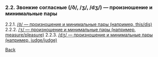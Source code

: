 ### 2.2. Звонкие согласные (/ð/, /ʒ/, /dʒ/) — произношение и минимальные пары
2.2.1. [/ð/ — произношение и минимальные пары (например, this/dis)](2.2/2.2.1.md)
2.2.2. [/ʒ/ — произношение и минимальные пары (например, measure/pleasure)](2.2/2.2.2.md)
2.2.3. [/dʒ/ — произношение и минимальные пары (например, judge/judge)](2.2/2.2.3.md)

[Back](../README.md)

